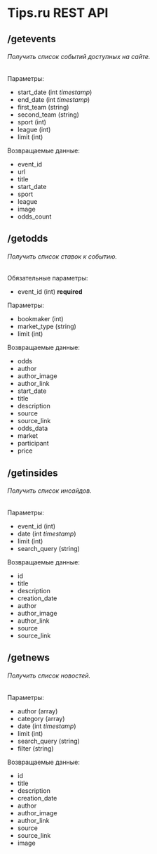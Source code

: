 # Tips.ru REST API
## /getevents
###### Получить список событий доступных на сайте.

Параметры:
- start_date (int _timestamp_)
- end_date (int _timestamp_)
- first_team (string)
- second_team (string)
- sport (int)
- league (int)
- limit (int)

Возвращаемые данные:
- event_id 
- url
- title
- start_date
- sport
- league
- image
- odds_count

## /getodds
###### Получить список ставок к событию.

Обязательные параметры:
- event_id (int) **required**

Параметры:
- bookmaker (int)
- market_type (string)
- limit (int)

Возвращаемые данные:
- odds 
 - author
  - author_image
  - author_link
 - start_date
 - title
 - description
 - source
 - source_link
 - odds_data
  - market
  - participant
  - price

## /getinsides
###### Получить список инсайдов.

Параметры:
- event_id (int)
- date (int _timestamp_)
- limit (int)
- search_query (string)

Возвращаемые данные:
- id
- title
- description
- creation_date
- author
 - author_image
 - author_link
- source
- source_link

## /getnews
###### Получить список новостей.

Параметры:
- author (array)
- category (array)
- date (int _timestamp_)
- limit (int)
- search_query (string)
- filter (string)

Возвращаемые данные:
- id
- title
- description
- creation_date
- author
 - author_image
 - author_link
- source
- source_link
- image

